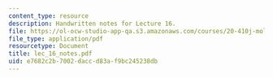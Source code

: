 ```yaml
---
content_type: resource
description: Handwritten notes for Lecture 16.
file: https://ol-ocw-studio-app-qa.s3.amazonaws.com/courses/20-410j-molecular-cellular-and-tissue-biomechanics-be-410j-spring-2003/e7682c2b7002daccd83af9bc245238db_lec_16_notes.pdf
file_type: application/pdf
resourcetype: Document
title: lec_16_notes.pdf
uid: e7682c2b-7002-dacc-d83a-f9bc245238db
---
```

